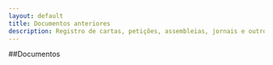 ```yaml
---
layout: default
title: Documentos anteriores
description: Registro de cartas, petições, assembleias, jornais e outros
---
```


<!--
Em href="" colocar dentro das aspas o link
do arquivo seja no drive ou no próprio github
LEMBRE-SE SEMPRE DE TORNÁ-LO PÚBLICO
-->
##Documentos


<style>
 /* Three image containers (use 25% for four, and 50% for two, etc) */
.column {
  float: left;
  width: 50% !important;
  padding: 5px;
}

/* Clear floats after image containers */
.row::after {
  content: "";
  clear: both;
  display: table;
}
</style>
